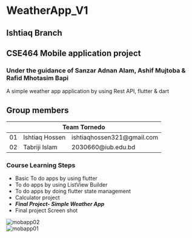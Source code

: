 # WeatherApp_V1
## Ishtiaq Branch 
## CSE464 Mobile application project
### Under the guidance of Sanzar Adnan Alam, Ashif Mujtoba &  Rafid Mhotasim Bapi
A simple weather app application by using Rest API, flutter &amp; dart

## Group members
 <table><thead><tr><th colspan="3">Team Tornedo</th></tr></thead><tbody><tr><td>01</td><td>Ishtiaq Hossen </td><td>ishtiaqhossen321@gmail.com</td></tr><tr><td>02</td><td>Tabriji Islam</td><td>2030660@iub.edu.bd<br></td></tr></tbody></table>

### Course Learning Steps

- Basic To do apps by using flutter
- To do apps by using ListView Builder
- To do apps by doing flutter state management
- Calculator project
- ***Final Project- Simple Weather App***
- Final project Screen shot

  
![mobapp02](https://github.com/Ishtiaq-Hossen/WeatherApp_V1/assets/76255100/66813a09-5417-469c-84c1-4927836d4732)
<br>
![mobapp01](https://github.com/Ishtiaq-Hossen/WeatherApp_V1/assets/76255100/54b6cc81-7c93-41f0-a7c5-adeb170c7107)
